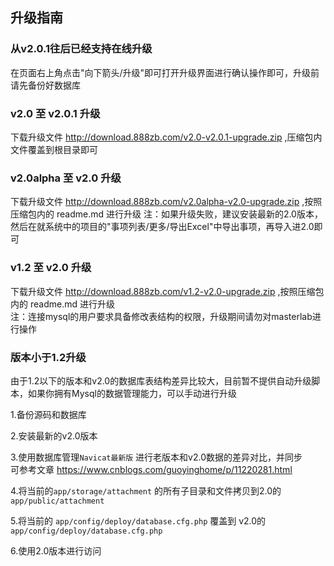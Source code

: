 ## 升级指南


### 从v2.0.1往后已经支持在线升级
在页面右上角点击"向下箭头/升级"即可打开升级界面进行确认操作即可，升级前请先备份好数据库

### v2.0  至 v2.0.1 升级
下载升级文件 http://download.888zb.com/v2.0-v2.0.1-upgrade.zip ,压缩包内文件覆盖到根目录即可



### v2.0alpha  至 v2.0 升级
下载升级文件 http://download.888zb.com/v2.0alpha-v2.0-upgrade.zip ,按照压缩包内的 readme.md 进行升级
注：如果升级失败，建议安装最新的2.0版本，然后在就系统中的项目的"事项列表/更多/导出Excel"中导出事项，再导入进2.0即可


### v1.2 至 v2.0 升级
下载升级文件 http://download.888zb.com/v1.2-v2.0-upgrade.zip ,按照压缩包内的 readme.md 进行升级  
注：连接mysql的用户要求具备修改表结构的权限，升级期间请勿对masterlab进行操作



### 版本小于1.2升级  
由于1.2以下的版本和v2.0的数据库表结构差异比较大，目前暂不提供自动升级脚本，如果你拥有Mysql的数据管理能力，可以手动进行升级  

1.备份源码和数据库  

2.安装最新的v2.0版本  

3.使用数据库管理`Navicat最新版` 进行老版本和v2.0数据的差异对比，并同步   
  可参考文章 https://www.cnblogs.com/guoyinghome/p/11220281.html   
  
4.将当前的`app/storage/attachment` 的所有子目录和文件拷贝到2.0的 `app/public/attachment` 

5.将当前的 `app/config/deploy/database.cfg.php` 覆盖到 v2.0的 `app/config/deploy/database.cfg.php` 

6.使用2.0版本进行访问  




   
